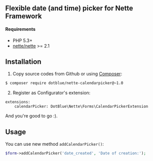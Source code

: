 ## Flexible date (and time) picker for Nette Framework

#### Requirements

- PHP 5.3+
- [nette/nette](https://github.com/nette/mette) >= 2.1

## Installation

1.  Copy source codes from Github or using [Composer](http://getcomposer.org/):
```sh
$ composer require dotblue/nette-calendarpicker@~1.0
```

2.  Register as Configurator's extension:
```
extensions:
	calendarPicker: DotBlue\Nette\Forms\CalendarPickerExtension
```

And you're good to go :).

## Usage

You can use new method `addCalendarPicker()`:

```php
$form->addCalendarPicker('date_created', 'Date of creation:');
```
